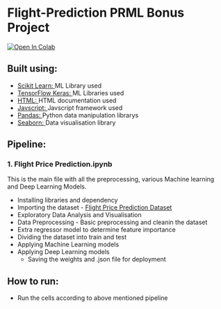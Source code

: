 # Flight-Prediction PRML Bonus Project
[![Open In Colab](https://colab.research.google.com/assets/colab-badge.svg)](https://colab.research.google.com/drive/10mQ1uHgBIf-DJkldPadDwd9CCGApB1_B?usp=sharing)
## Built using:
- [Scikit Learn: ](https://scikit-learn.org/stable/) ML Library used
- [TensorFlow Keras: ](https://www.tensorflow.org/api_docs/python/tf/keras) ML Libraries used
- [HTML: ](https://developer.mozilla.org/en-US/docs/Web/HTML) HTML documentation used
- [Javscript: ](https://developer.mozilla.org/en-US/docs/Web/JavaScript) Javscript framework used
- [Pandas: ](https://pandas.pydata.org/) Python data manipulation librarys
- [Seaborn: ](https://seaborn.pydata.org/) Data visualisation library
## Pipeline:
### 1. Flight Price Prediction.ipynb
This is the main file with all the preprocessing, various Machine learning and Deep Learning Models.
- Installing libraries and dependency
- Importing the dataset - [Flight Price Prediction Dataset ](https://drive.google.com/drive/folders/1tHNt5vPyCyKRQIitvGmf48AI2tna5xSk) 
- Exploratory Data Analysis and Visualisation
- Data Preprocessing - Basic preprocessing and cleanin the dataset
- Extra regressor model to determine feature importance
- Dividing the dataset into train and test
- Applying Machine Learning models
- Applying Deep Learning models
  - Saving the weights and .json file for deployment
## How to run:
- Run the cells according to above mentioned pipeline

